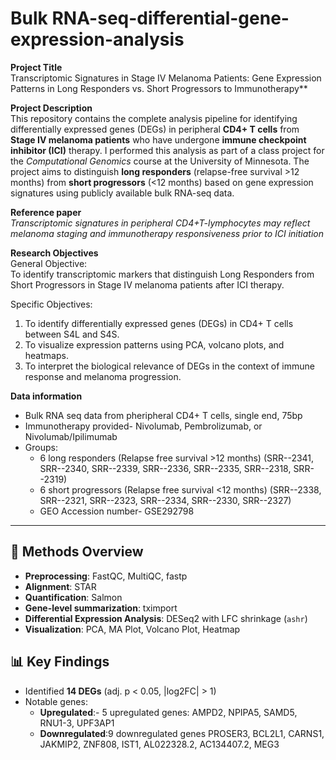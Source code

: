 # Bulk RNA-seq-differential-gene-expression-analysis

**Project Title**  
Transcriptomic Signatures in Stage IV Melanoma Patients: Gene Expression Patterns in Long Responders vs. Short Progressors to Immunotherapy**  

**Project Description**  
This repository contains the complete analysis pipeline for identifying differentially expressed genes (DEGs) in peripheral **CD4+ T cells** from **Stage IV melanoma patients** who have undergone **immune checkpoint inhibitor (ICI)** therapy. I performed this analysis as part of a class project for the *Computational Genomics* course at the University of Minnesota.
The project aims to distinguish **long responders** (relapse-free survival >12 months) from **short progressors** (<12 months) based on gene expression signatures using publicly available bulk RNA-seq data.  

**Reference paper**  
*Transcriptomic signatures in peripheral CD4+T-lymphocytes may reflect melanoma staging and immunotherapy responsiveness prior to ICI initiation*  

**Research Objectives**  
General Objective:  
To identify transcriptomic markers that distinguish Long Responders from Short Progressors in Stage IV melanoma patients after ICI therapy.  

Specific Objectives:  
1. To identify differentially expressed genes (DEGs) in CD4+ T cells between S4L and S4S. 
2. To visualize expression patterns using PCA, volcano plots, and heatmaps. 
3. To interpret the biological relevance of DEGs in the context of immune response and melanoma progression.

**Data information**  
- Bulk RNA seq data from pheripheral CD4+ T cells, single end, 75bp
- Immunotherapy provided- Nivolumab, Pembrolizumab, or Nivolumab/Ipilimumab
- Groups:
  - 6 long responders (Relapse free survival >12 months) (SRR--2341, SRR--2340, SRR--2339, SRR--2336, SRR--2335, SRR--2318, SRR--2319)
  - 6 short progressors (Relapse free survival <12 months) (SRR--2338, SRR--2321, SRR--2323, SRR--2334, SRR--2330, SRR--2327)
  - GEO Accession number-  GSE292798
---   
## 🧪 Methods Overview
- **Preprocessing**: FastQC, MultiQC, fastp
- **Alignment**: STAR
- **Quantification**: Salmon
- **Gene-level summarization**: tximport
- **Differential Expression Analysis**: DESeq2 with LFC shrinkage (`ashr`)
- **Visualization**: PCA, MA Plot, Volcano Plot, Heatmap

## 📊 Key Findings
- Identified **14 DEGs** (adj. p < 0.05, |log2FC| > 1)
- Notable genes:
  - **Upregulated**:- 5 upregulated genes: AMPD2, NPIPA5, SAMD5, RNU1-3, UPF3AP1
  - **Downregulated**:9 downregulated genes PROSER3, BCL2L1, CARNS1, JAKMIP2, ZNF808, IST1, AL022328.2, AC134407.2, MEG3


